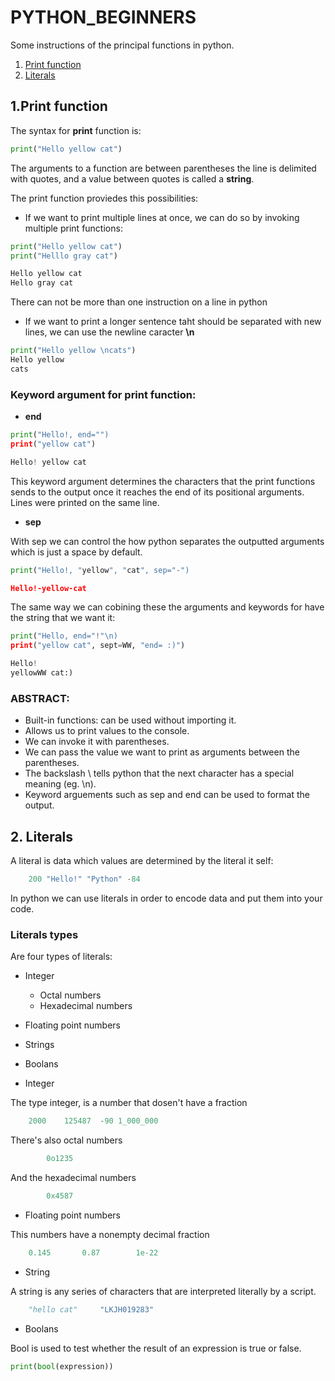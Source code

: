 # PYTHON_BEGINNERS
Some instructions of the principal functions in python.

1. [Print function](#Print-function)
2. [Literals](#Literals)




## 1.Print function 

The syntax for **print** function is:		

```python
print("Hello yellow cat")
```  

The arguments to a function are between parentheses the line is delimited with quotes, and a value between quotes is called a **string**.

The print function proviedes this possibilities:

- If we want to print multiple lines at once, we can do so by invoking multiple print functions:
```python
print("Hello yellow cat")
print("Helllo gray cat")

Hello yellow cat
Hello gray cat 
```
There can not be more than one instruction on a line in python 

- If we want to print a longer sentence taht should be separated with new lines, we can use the newline caracter **\n**
```python
print("Hello yellow \ncats")
Hello yellow 
cats 
```
###  Keyword argument for print function:

- **end** 
```python	
print("Hello!, end="")
print("yellow cat")

Hello! yellow cat 
```
This keyword argument determines the characters that the print functions sends to the output once it reaches the end of its positional arguments. Lines were printed
on the same line. 

- **sep** 

With sep we can control the how python separates the outputted arguments which is just a space by default. 
```python
print("Hello!, "yellow", "cat", sep="-")

Hello!-yellow-cat 
```
The same way we can cobining these the arguments and keywords for have the string that we want it:
```python
print("Hello, end="!"\n)
print("yellow cat", sept=WW, "end= :)")

Hello! 
yellowWW cat:) 
```
### ABSTRACT:
- Built-in functions: can be used without importing it.
- Allows us to print values to the console.
- We can invoke it with parentheses. 
- We can pass the value we want to print as arguments between the parentheses. 
- The backslash \ tells python that the next character has a special meaning (eg. \n).
- Keyword arguements such as sep and end can be used to format the output.

## 2. Literals 

A literal is data which values are determined by the literal it self:

```python
	200 "Hello!" "Python" -84
```

In python we can use literals in order to encode data and put them into your code. 

### Literals types

Are four types of literals:

- Integer
	- Octal numbers
	- Hexadecimal numbers
- Floating point numbers
- Strings
- Boolans 

- Integer 

The type integer, is a number that dosen't have a fraction

```python
	2000	125487	-90	1_000_000
```
There's also octal numbers

```python
 		0o1235
``` 
And the hexadecimal numbers 

```python 
		0x4587
```
- Floating point numbers 

This numbers have a nonempty decimal fraction 

```python 
	0.145		0.87		1e-22
```
- String

 A string is any series of characters that are interpreted literally by a script. 

```python
	"hello cat"  	"LKJH019283" 						
```
- Boolans

Bool is used to test whether the result of an expression is true or false.

```python
print(bool(expression))
```

